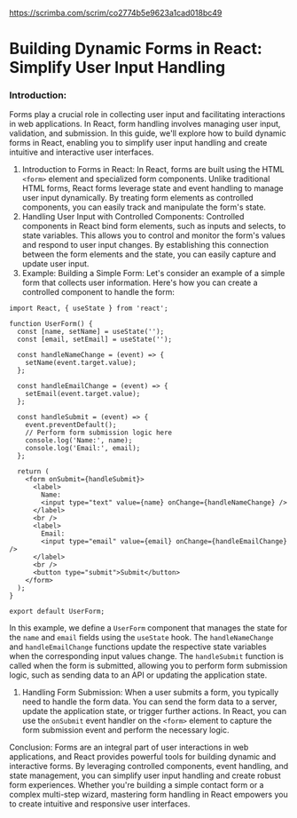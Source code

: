 

https://scrimba.com/scrim/co2774b5e9623a1cad018bc49

# Building Dynamic Forms in React: Simplify User Input Handling

### Introduction:
Forms play a crucial role in collecting user input and facilitating interactions in web applications. In React, form handling involves managing user input, validation, and submission. In this guide, we'll explore how to build dynamic forms in React, enabling you to simplify user input handling and create intuitive and interactive user interfaces.

1. Introduction to Forms in React:
In React, forms are built using the HTML `<form>` element and specialized form components. Unlike traditional HTML forms, React forms leverage state and event handling to manage user input dynamically. By treating form elements as controlled components, you can easily track and manipulate the form's state.
2. Handling User Input with Controlled Components:
Controlled components in React bind form elements, such as inputs and selects, to state variables. This allows you to control and monitor the form's values and respond to user input changes. By establishing this connection between the form elements and the state, you can easily capture and update user input.
3. Example: Building a Simple Form:
Let's consider an example of a simple form that collects user information. Here's how you can create a controlled component to handle the form:

```
import React, { useState } from 'react';

function UserForm() {
  const [name, setName] = useState('');
  const [email, setEmail] = useState('');

  const handleNameChange = (event) => {
    setName(event.target.value);
  };

  const handleEmailChange = (event) => {
    setEmail(event.target.value);
  };

  const handleSubmit = (event) => {
    event.preventDefault();
    // Perform form submission logic here
    console.log('Name:', name);
    console.log('Email:', email);
  };

  return (
    <form onSubmit={handleSubmit}>
      <label>
        Name:
        <input type="text" value={name} onChange={handleNameChange} />
      </label>
      <br />
      <label>
        Email:
        <input type="email" value={email} onChange={handleEmailChange} />
      </label>
      <br />
      <button type="submit">Submit</button>
    </form>
  );
}

export default UserForm;

```

In this example, we define a `UserForm` component that manages the state for the `name` and `email` fields using the `useState` hook. The `handleNameChange` and `handleEmailChange` functions update the respective state variables when the corresponding input values change. The `handleSubmit` function is called when the form is submitted, allowing you to perform form submission logic, such as sending data to an API or updating the application state.

1. Handling Form Submission:
When a user submits a form, you typically need to handle the form data. You can send the form data to a server, update the application state, or trigger further actions. In React, you can use the `onSubmit` event handler on the `<form>` element to capture the form submission event and perform the necessary logic.

Conclusion:
Forms are an integral part of user interactions in web applications, and React provides powerful tools for building dynamic and interactive forms. By leveraging controlled components, event handling, and state management, you can simplify user input handling and create robust form experiences. Whether you're building a simple contact form or a complex multi-step wizard, mastering form handling in React empowers you to create intuitive and responsive user interfaces.